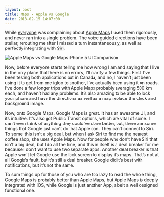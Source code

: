 ```yaml
---
layout: post
title: Maps - Apple vs Google
date: 2013-02-15 14:07:00
---
```



While
[everyone](http://www.cnn.com/2012/09/20/tech/mobile/apple-maps-complaints/index.html)
was complaining about [Apple Maps](http://www.apple.com/ios/maps/) I
used them rigorously, and never ran into a single problem. The voice
guided directions have been stellar, rerouting me after I missed a turn
instantaneously, as well as perfectly integrating with
[Siri](http://www.apple.com/ios/siri/).

![Apple Maps vs Google Maps iPhone 5 UI Comparison](http://f.cl.ly/items/0S0X0f2e1x2D293s0J1O/iPhone-Maps.png "Apple Maps vs Google Maps iPhone 5 UI Comparison")

Now, before everyone starts telling me how wrong I am and saying that I
live in the only place that there is no errors, I’ll clarify a few
things. First, I’ve been testing both applications out in Canada, and
no, I haven’t just been using it to get from one igloo to another, I’ve
actually been using it on roads. I’ve done a few longer trips with Apple
Maps probably averaging 500 km each, and haven’t had any problems. It’s
also amazing to be able to lock your phone and have the directions as
well as a map replace the clock and background image.

Now, onto Google Maps. Google Maps is great. It has an awesome UI, and
its intuitive. It’s also got Public Transit options, which are vital of
some. I can’t even think of anything they could’ve done better, but,
there are some things that Google just can’t do that Apple can. They
can’t connect to Siri. To some, this isn’t a big deal, but when I ask
Siri to find me the nearest coffee shop, she uses Apple Maps. Now for
people who don’t have Siri that isn’t a big deal, but I do all the time,
and this in itself is a deal breaker for me because I don’t want to use
two separate apps. Another deal breaker is that Apple won’t let Google
use the lock screen to display it’s maps. That’s not at all Google’s
fault, but it’s still a deal breaker. Google did it’s best with
notifications, but it’s not the same.

To sum things up for those of you who are too lazy to read the whole
thing, Google Maps is probably better than Apple Maps, but Apple Maps is
deeply integrated with iOS, while Google is just another App, albeit a
well designed functional one.
